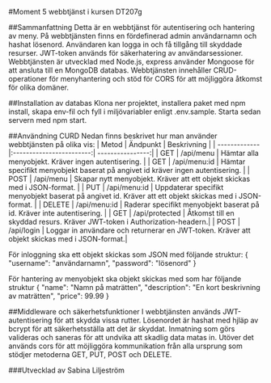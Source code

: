 #Moment 5 webbtjänst i kursen DT207g

##Sammanfattning
Detta är en webbtjänst för autentisering och hantering av meny. På webbtjänsten finns en fördefinerad admin användarnamn och hashat lösenord. Användaren kan logga in och få tillgång till skyddade resurser. JWT-token används för säkerhatering av användarsessioner. Webbtjänsten är utvecklad med Node.js, express använder Mongoose för att ansluta till en MongoDB databas. Webbtjänsten innehåller CRUD-operationer för menyhantering och stöd för CORS för att möjliggöra åtkomst för olika domäner.

##Installation av databas
Klona ner projektet, installera paket med npm install, skapa env-fil och fyll i miljövariabler enligt .env.sample. Starta sedan servern med npm start.

##Användning CURD
Nedan finns beskrivet hur man använder webbtjänsten på olika vis:
| Metod         | Ändpunkt                 | Beskrivning      |
| ------------- |:------------------------:| ----------------:|
| GET          | /api/menu     |    Hämtar alla menyobjekt. Kräver ingen autentisering. |
| GET          | /api/menu:id     |    Hämtar specifikt menyobjekt baserat på angivet id kräver ingen autentisering. |
| POST          | /api/menu     |    Skapar nytt menyobjekt. Kräver att ett objekt skickas med i JSON-format. |
| PUT          | /api/menu:id     |    Uppdaterar specifikt menyobjekt baserat på angivet id. Kräver att ett objekt skickas med i JSON-format. |
| DELETE          | /api/menu:id     |    Raderar specifikt menyobjekt baserat på id. Kräver inte autentisering. |
| GET           | /api/protected          | Åtkomst till en skyddad resurs. Kräver JWT-token i Authorization-headern.|
| POST           | /api/login      |   	Loggar in användare och returnerar en JWT-token. Kräver att objekt skickas med i JSON-format.|


För inloggning ska ett objekt skickas som JSON med följande struktur:
{
  "username": "användarnamn",
  "password": "lösenord"
}

För hantering av menyobjekt ska objekt skickas med som har följande struktur
{
  "name": "Namn på maträtten",
  "description": "En kort beskrivning av maträtten",
  "price": 99.99
}

##Middleware och säkerhetsfunktioner
I webbtjänsten används JWT-autentisering för att skydda vissa rutter. Lösenordet är hashat med hjläp av bcrypt för att säkerhetsställa att det är skyddat. Inmatning som görs valideras och saneras för att undvika att skadlig data matas in. Utöver det används cors för att möjliggöra kommunikation från alla ursprung som stödjer metoderna GET, PUT, POST och DELETE.


###Utvecklad av
Sabina Liljeström
